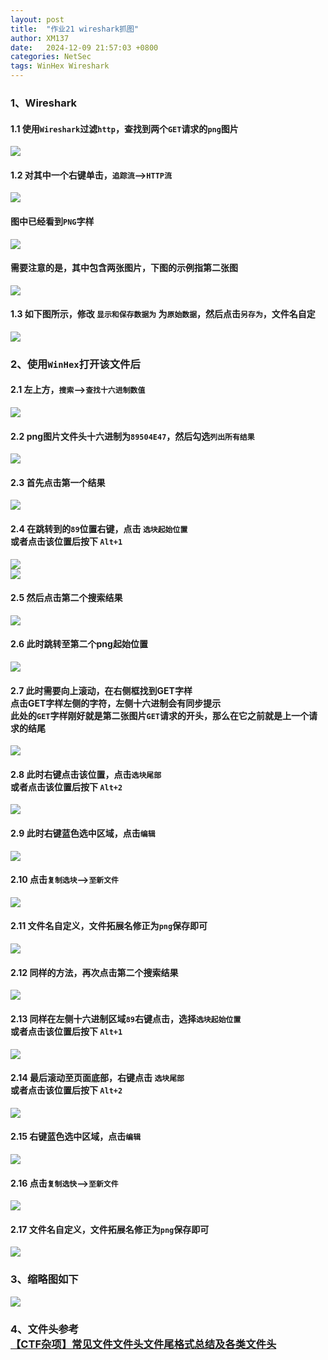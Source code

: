 ```yaml
---
layout: post
title:  "作业21 wireshark抓图"
author: XM137
date:   2024-12-09 21:57:03 +0800
categories: NetSec
tags: WinHex Wireshark
---
```


### 1、Wireshark
#### 1.1 使用`Wireshark`过滤`http`，查找到两个`GET`请求的`png`图片
![](/assets/NetSec/20241209/image1.png)

#### 1.2 对其中一个右键单击，`追踪流`-->`HTTP流`
![](/assets/NetSec/20241209/image2.png)

#### 图中已经看到`PNG`字样
![](/assets/NetSec/20241209/image3.png)

#### 需要注意的是，其中包含两张图片，下图的示例指第二张图
![](/assets/NetSec/20241209/image4.png)

#### 1.3 如下图所示，修改 `显示和保存数据为` 为`原始数据`，然后点击`另存为`，文件名自定
![](/assets/NetSec/20241209/image5.png)

### 2、使用`WinHex`打开该文件后
#### 2.1 左上方，`搜索`-->`查找十六进制数值`
![](/assets/NetSec/20241209/image6.png)

#### 2.2 png图片文件头十六进制为`89504E47`，然后勾选`列出所有结果`
![](/assets/NetSec/20241209/image7.png)

#### 2.3 首先点击第一个结果
![](/assets/NetSec/20241209/image8.png)

#### 2.4 在跳转到的`89`位置右键，点击 `选块起始位置` <br> 或者点击该位置后按下 `Alt+1`
![](/assets/NetSec/20241209/image9.png)<br>
![](/assets/NetSec/20241209/image10.png)

#### 2.5 然后点击第二个搜索结果
![](/assets/NetSec/20241209/image11.png)

#### 2.6 此时跳转至第二个png起始位置
![](/assets/NetSec/20241209/image12.png)

#### 2.7 此时需要向上滚动，在右侧框找到GET字样 <br> 点击GET字样左侧的字符，左侧十六进制会有同步提示 <br> 此处的`GET`字样刚好就是第二张图片`GET`请求的开头，那么在它之前就是上一个请求的结尾
![](/assets/NetSec/20241209/image13.png)

#### 2.8 此时右键点击该位置，点击`选块尾部` <br> 或者点击该位置后按下 `Alt+2`
![](/assets/NetSec/20241209/image14.png)

#### 2.9 此时右键蓝色选中区域，点击`编辑`
![](/assets/NetSec/20241209/image15.png)

#### 2.10 点击`复制选块`-->`至新文件`
![](/assets/NetSec/20241209/image16.png)

#### 2.11 文件名自定义，文件拓展名修正为`png`保存即可
![](/assets/NetSec/20241209/image17.png)

#### 2.12 同样的方法，再次点击第二个搜索结果
![](/assets/NetSec/20241209/image12.png)

#### 2.13 同样在左侧十六进制区域`89`右键点击，选择`选块起始位置` <br> 或者点击该位置后按下 `Alt+1`
![](/assets/NetSec/20241209/image18.png)

#### 2.14 最后滚动至页面底部，右键点击 `选块尾部` <br> 或者点击该位置后按下 `Alt+2`
![](/assets/NetSec/20241209/image19.png)

#### 2.15 右键蓝色选中区域，点击`编辑`
![](/assets/NetSec/20241209/image20.png)

#### 2.16 点击`复制选快`-->`至新文件`
![](/assets/NetSec/20241209/image21.png)

#### 2.17 文件名自定义，文件拓展名修正为`png`保存即可
![](/assets/NetSec/20241209/image22.png)

### 3、缩略图如下
![](/assets/NetSec/20241209/image23.png)

### 4、文件头参考 <br> [【CTF杂项】常见文件文件头文件尾格式总结及各类文件头][link] 
[link]: https://blog.csdn.net/xiangshangbashaonian/article/details/80156865
